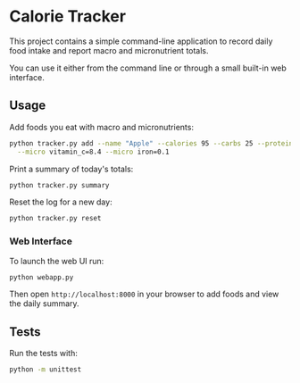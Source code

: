 # Calorie Tracker

This project contains a simple command-line application to record daily food intake and report macro and micronutrient totals.

You can use it either from the command line or through a small built-in web interface.

## Usage

Add foods you eat with macro and micronutrients:

```bash
python tracker.py add --name "Apple" --calories 95 --carbs 25 --protein 0.5 --fat 0.3 \
  --micro vitamin_c=8.4 --micro iron=0.1
```

Print a summary of today's totals:

```bash
python tracker.py summary
```

Reset the log for a new day:

```bash
python tracker.py reset
```

### Web Interface

To launch the web UI run:

```bash
python webapp.py
```

Then open `http://localhost:8000` in your browser to add foods and view the daily summary.

## Tests

Run the tests with:

```bash
python -m unittest
```
